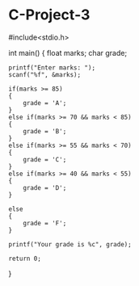 # C-Project-3
#include<stdio.h> 
 
int main() 
{
    float marks;
    char grade;
 
    printf("Enter marks: ");
    scanf("%f", &marks);
    
    if(marks >= 85)
    {
        grade = 'A';
    }
    else if(marks >= 70 && marks < 85)
    {
        grade = 'B';
    }
    else if(marks >= 55 && marks < 70)
    {
        grade = 'C';
    }
    else if(marks >= 40 && marks < 55)
    {
        grade = 'D';
    }
    
    else 
    {
        grade = 'F';
    }
                    
    printf("Your grade is %c", grade);
    
    return 0;
}


